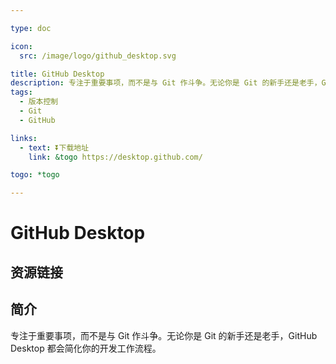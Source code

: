 ```yaml
---

type: doc

icon:
  src: /image/logo/github_desktop.svg

title: GitHub Desktop
description: 专注于重要事项，而不是与 Git 作斗争。无论你是 Git 的新手还是老手，GitHub Desktop 都会简化你的开发工作流程。
tags:
  - 版本控制
  - Git
  - GitHub

links:
  - text: ⏬下载地址
    link: &togo https://desktop.github.com/

togo: *togo

---
```


<ShowLogo />

# GitHub Desktop

<ShowTags />

<ShowBreadcrumb />

## 资源链接

<ShowLinks />

## 简介

专注于重要事项，而不是与 Git 作斗争。无论你是 Git 的新手还是老手，GitHub Desktop 都会简化你的开发工作流程。
